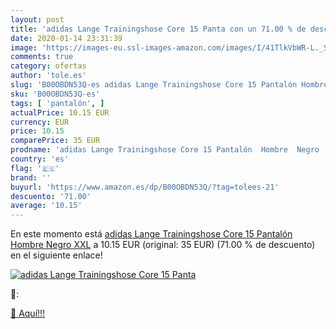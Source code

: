 ```yaml
---
layout: post
title: 'adidas Lange Trainingshose Core 15 Panta con un 71.00 % de descuento'
date: 2020-01-14 23:31:39
image: 'https://images-eu.ssl-images-amazon.com/images/I/41TlkVbWR-L._SL400_.jpg'
comments: true
category: ofertas
author: 'tole.es'
slug: 'B00OBDN53Q-es adidas Lange Trainingshose Core 15 Pantalón Hombre Negro XXL'
sku: 'B00OBDN53Q-es'
tags: [ 'pantalón', ]
actualPrice: 10.15 EUR
currency: EUR
price: 10.15
comparePrice: 35 EUR
prodname: 'adidas Lange Trainingshose Core 15 Pantalón  Hombre  Negro  XXL'
country: 'es'
flag: '🇪🇸'
brand: ''
buyurl: 'https://www.amazon.es/dp/B00OBDN53Q/?tag=tolees-21'
descuento: '71.00'
average: '10.15'
---
```


En este momento está [adidas Lange Trainingshose Core 15 Pantalón  Hombre  Negro  XXL](https://www.amazon.es/dp/B00OBDN53Q/?tag=tolees-21) a 10.15 EUR (original: 35 EUR) (71.00 %  de descuento) en el siguiente enlace!

[![adidas Lange Trainingshose Core 15 Panta](https://images-eu.ssl-images-amazon.com/images/I/41TlkVbWR-L._SL400_.jpg)](https://www.amazon.es/dp/B00OBDN53Q/?tag=tolees-21)

🔎:


[🛒 Aquí!!!](https://www.amazon.es/dp/B00OBDN53Q/?tag=tolees-21)
